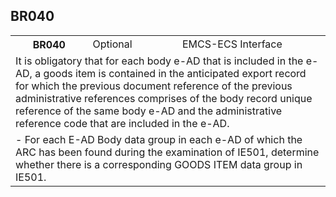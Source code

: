## BR040
<table>
 <tr>
  <th>
   BR040
  </th>
  <td>
   Optional
  </td>
  <td>
   EMCS-ECS Interface
  </td>
 </tr>
 <tr>
  <td colspan="3">
   It is obligatory that for each body e-AD that is included in the e-AD, a goods item is contained in the anticipated export record for which the previous document reference of the previous administrative references comprises of the body record unique reference of the same body e-AD and the administrative reference code that are included in the e-AD.
  </td>
 </tr>
 <tr>
  <td colspan="3">
   - For each E-AD Body data group in each e-AD of which the ARC has been found during the examination of IE501, determine whether there is a corresponding GOODS ITEM data group in IE501.
  </td>
 </tr>
</table>
